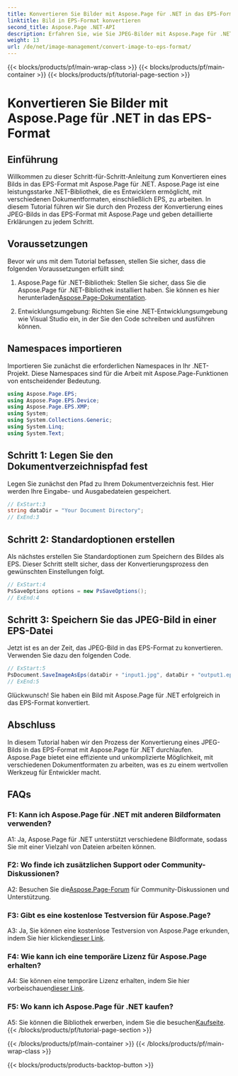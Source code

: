 ```yaml
---
title: Konvertieren Sie Bilder mit Aspose.Page für .NET in das EPS-Format
linktitle: Bild in EPS-Format konvertieren
second_title: Aspose.Page .NET-API
description: Erfahren Sie, wie Sie JPEG-Bilder mit Aspose.Page für .NET in das EPS-Format konvertieren. Eine umfassende Anleitung mit Schritt-für-Schritt-Anleitungen.
weight: 13
url: /de/net/image-management/convert-image-to-eps-format/
---
```


{{< blocks/products/pf/main-wrap-class >}}
{{< blocks/products/pf/main-container >}}
{{< blocks/products/pf/tutorial-page-section >}}

# Konvertieren Sie Bilder mit Aspose.Page für .NET in das EPS-Format

## Einführung

Willkommen zu dieser Schritt-für-Schritt-Anleitung zum Konvertieren eines Bilds in das EPS-Format mit Aspose.Page für .NET. Aspose.Page ist eine leistungsstarke .NET-Bibliothek, die es Entwicklern ermöglicht, mit verschiedenen Dokumentformaten, einschließlich EPS, zu arbeiten. In diesem Tutorial führen wir Sie durch den Prozess der Konvertierung eines JPEG-Bilds in das EPS-Format mit Aspose.Page und geben detaillierte Erklärungen zu jedem Schritt.

## Voraussetzungen

Bevor wir uns mit dem Tutorial befassen, stellen Sie sicher, dass die folgenden Voraussetzungen erfüllt sind:

1.  Aspose.Page für .NET-Bibliothek: Stellen Sie sicher, dass Sie die Aspose.Page für .NET-Bibliothek installiert haben. Sie können es hier herunterladen[Aspose.Page-Dokumentation](https://reference.aspose.com/page/net/).

2. Entwicklungsumgebung: Richten Sie eine .NET-Entwicklungsumgebung wie Visual Studio ein, in der Sie den Code schreiben und ausführen können.

## Namespaces importieren

Importieren Sie zunächst die erforderlichen Namespaces in Ihr .NET-Projekt. Diese Namespaces sind für die Arbeit mit Aspose.Page-Funktionen von entscheidender Bedeutung.

```csharp
using Aspose.Page.EPS;
using Aspose.Page.EPS.Device;
using Aspose.Page.EPS.XMP;
using System;
using System.Collections.Generic;
using System.Linq;
using System.Text;
```

## Schritt 1: Legen Sie den Dokumentverzeichnispfad fest

Legen Sie zunächst den Pfad zu Ihrem Dokumentverzeichnis fest. Hier werden Ihre Eingabe- und Ausgabedateien gespeichert.

```csharp
// ExStart:3
string dataDir = "Your Document Directory";
// ExEnd:3
```

## Schritt 2: Standardoptionen erstellen

Als nächstes erstellen Sie Standardoptionen zum Speichern des Bildes als EPS. Dieser Schritt stellt sicher, dass der Konvertierungsprozess den gewünschten Einstellungen folgt.

```csharp
// ExStart:4
PsSaveOptions options = new PsSaveOptions();
// ExEnd:4
```

## Schritt 3: Speichern Sie das JPEG-Bild in einer EPS-Datei

Jetzt ist es an der Zeit, das JPEG-Bild in das EPS-Format zu konvertieren. Verwenden Sie dazu den folgenden Code.

```csharp
// ExStart:5
PsDocument.SaveImageAsEps(dataDir + "input1.jpg", dataDir + "output1.eps", options);
// ExEnd:5
```

Glückwunsch! Sie haben ein Bild mit Aspose.Page für .NET erfolgreich in das EPS-Format konvertiert.

## Abschluss

In diesem Tutorial haben wir den Prozess der Konvertierung eines JPEG-Bilds in das EPS-Format mit Aspose.Page für .NET durchlaufen. Aspose.Page bietet eine effiziente und unkomplizierte Möglichkeit, mit verschiedenen Dokumentformaten zu arbeiten, was es zu einem wertvollen Werkzeug für Entwickler macht.

## FAQs

### F1: Kann ich Aspose.Page für .NET mit anderen Bildformaten verwenden?

A1: Ja, Aspose.Page für .NET unterstützt verschiedene Bildformate, sodass Sie mit einer Vielzahl von Dateien arbeiten können.

### F2: Wo finde ich zusätzlichen Support oder Community-Diskussionen?

 A2: Besuchen Sie die[Aspose.Page-Forum](https://forum.aspose.com/c/page/39) für Community-Diskussionen und Unterstützung.

### F3: Gibt es eine kostenlose Testversion für Aspose.Page?

 A3: Ja, Sie können eine kostenlose Testversion von Aspose.Page erkunden, indem Sie hier klicken[dieser Link](https://releases.aspose.com/).

### F4: Wie kann ich eine temporäre Lizenz für Aspose.Page erhalten?

 A4: Sie können eine temporäre Lizenz erhalten, indem Sie hier vorbeischauen[dieser Link](https://purchase.aspose.com/temporary-license/).

### F5: Wo kann ich Aspose.Page für .NET kaufen?

A5: Sie können die Bibliothek erwerben, indem Sie die besuchen[Kaufseite](https://purchase.aspose.com/buy).
{{< /blocks/products/pf/tutorial-page-section >}}

{{< /blocks/products/pf/main-container >}}
{{< /blocks/products/pf/main-wrap-class >}}

{{< blocks/products/products-backtop-button >}}
